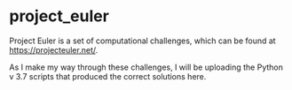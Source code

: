 # project_euler


Project Euler is a set of computational challenges, which can be found at https://projecteuler.net/. 

As I make my way through these challenges, I will be uploading the Python v 3.7 scripts that produced the correct solutions here.
